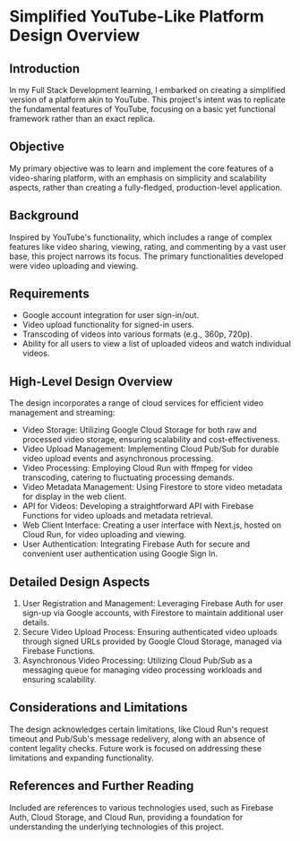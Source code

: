 

# Simplified YouTube-Like Platform Design Overview
## Introduction
In my Full Stack Development learning, I embarked on creating a simplified version of a platform akin to YouTube. This project's intent was to replicate the fundamental features of YouTube, focusing on a basic yet functional framework rather than an exact replica.

## Objective
My primary objective was to learn and implement the core features of a video-sharing platform, with an emphasis on simplicity and scalability aspects, rather than creating a fully-fledged, production-level application.

## Background
Inspired by YouTube's functionality, which includes a range of complex features like video sharing, viewing, rating, and commenting by a vast user base, this project narrows its focus. The primary functionalities developed were video uploading and viewing.

## Requirements

* Google account integration for user sign-in/out.
* Video upload functionality for signed-in users.
* Transcoding of videos into various formats (e.g., 360p, 720p).
* Ability for all users to view a list of uploaded videos and watch individual videos.
## High-Level Design Overview
The design incorporates a range of cloud services for efficient video management and streaming:

* Video Storage: Utilizing Google Cloud Storage for both raw and processed video storage, ensuring scalability and cost-effectiveness.
* Video Upload Management: Implementing Cloud Pub/Sub for durable video upload events and asynchronous processing.
* Video Processing: Employing Cloud Run with ffmpeg for video transcoding, catering to fluctuating processing demands.
* Video Metadata Management: Using Firestore to store video metadata for display in the web client.
* API for Videos: Developing a straightforward API with Firebase Functions for video uploads and metadata retrieval.
* Web Client Interface: Creating a user interface with Next.js, hosted on Cloud Run, for video uploading and viewing.
* User Authentication: Integrating Firebase Auth for secure and convenient user authentication using Google Sign In.
## Detailed Design Aspects

1. User Registration and Management:  Leveraging Firebase Auth for user sign-up via Google accounts, with Firestore to maintain additional user details.
2. Secure Video Upload Process: Ensuring authenticated video uploads through signed URLs provided by Google Cloud Storage, managed via Firebase Functions.
3. Asynchronous Video Processing: Utilizing Cloud Pub/Sub as a messaging queue for managing video processing workloads and ensuring scalability.
## Considerations and Limitations
The design acknowledges certain limitations, like Cloud Run's request timeout and Pub/Sub's message redelivery, along with an absence of content legality checks. Future work is focused on addressing these limitations and expanding functionality.

## References and Further Reading
Included are references to various technologies used, such as Firebase Auth, Cloud Storage, and Cloud Run, providing a foundation for understanding the underlying technologies of this project.
